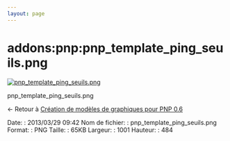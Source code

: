 ```yaml
---
layout: page
---
```


addons:pnp:pnp\_template\_ping\_seuils.png
==========================================

[![pnp\_template\_ping\_seuils.png](../..//assets/media/addons/pnp/pnp_template_ping_seuils.png@cache=&w=900&h=435 "pnp_template_ping_seuils.png")](../..//assets/media/addons/pnp/pnp_template_ping_seuils.png@cache= "Afficher le fichier original")

pnp\_template\_ping\_seuils.png

← Retour à [Création de modèles de graphiques pour PNP
0.6](../../../nagios/addons/pnp/creation-template-graph.html "nagios:addons:pnp:creation-template-graph")

Date:
:   2013/03/29 09:42
Nom de fichier:
:   pnp\_template\_ping\_seuils.png
Format:
:   PNG
Taille:
:   65KB
Largeur:
:   1001
Hauteur:
:   484

